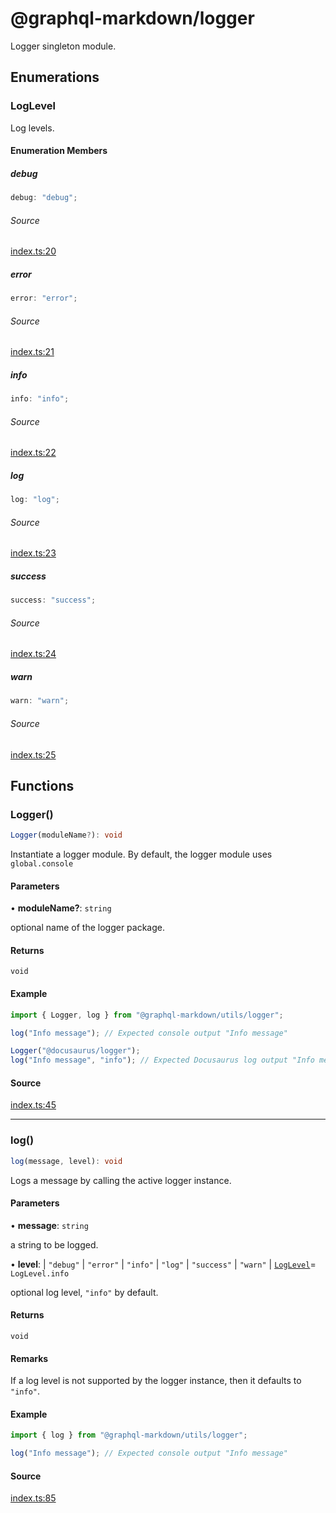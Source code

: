 # @graphql-markdown/logger

Logger singleton module.

## Enumerations

### LogLevel

Log levels.

#### Enumeration Members

##### debug

```ts
debug: "debug";
```

###### Source

[index.ts:20](https://github.com/graphql-markdown/graphql-markdown/blob/main/packages/logger/src/index.ts#L20)

##### error

```ts
error: "error";
```

###### Source

[index.ts:21](https://github.com/graphql-markdown/graphql-markdown/blob/main/packages/logger/src/index.ts#L21)

##### info

```ts
info: "info";
```

###### Source

[index.ts:22](https://github.com/graphql-markdown/graphql-markdown/blob/main/packages/logger/src/index.ts#L22)

##### log

```ts
log: "log";
```

###### Source

[index.ts:23](https://github.com/graphql-markdown/graphql-markdown/blob/main/packages/logger/src/index.ts#L23)

##### success

```ts
success: "success";
```

###### Source

[index.ts:24](https://github.com/graphql-markdown/graphql-markdown/blob/main/packages/logger/src/index.ts#L24)

##### warn

```ts
warn: "warn";
```

###### Source

[index.ts:25](https://github.com/graphql-markdown/graphql-markdown/blob/main/packages/logger/src/index.ts#L25)

## Functions

### Logger()

```ts
Logger(moduleName?): void
```

Instantiate a logger module.
By default, the logger module uses `global.console`

#### Parameters

• **moduleName?**: `string`

optional name of the logger package.

#### Returns

`void`

#### Example

```js
import { Logger, log } from "@graphql-markdown/utils/logger";

log("Info message"); // Expected console output "Info message"

Logger("@docusaurus/logger");
log("Info message", "info"); // Expected Docusaurus log output "Info message"
```

#### Source

[index.ts:45](https://github.com/graphql-markdown/graphql-markdown/blob/main/packages/logger/src/index.ts#L45)

---

### log()

```ts
log(message, level): void
```

Logs a message by calling the active logger instance.

#### Parameters

• **message**: `string`

a string to be logged.

• **level**:
\| `"debug"`
\| `"error"`
\| `"info"`
\| `"log"`
\| `"success"`
\| `"warn"`
\| [`LogLevel`](exports.md#loglevel)= `LogLevel.info`

optional log level, `"info"` by default.

#### Returns

`void`

#### Remarks

If a log level is not supported by the logger instance, then it defaults to `"info"`.

#### Example

```js
import { log } from "@graphql-markdown/utils/logger";

log("Info message"); // Expected console output "Info message"
```

#### Source

[index.ts:85](https://github.com/graphql-markdown/graphql-markdown/blob/main/packages/logger/src/index.ts#L85)
